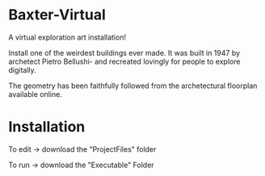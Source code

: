 # Baxter-Virtual

A virtual exploration art installation!

Install one of the weirdest buildings ever made. 
It was built in 1947 by archetect Pietro Bellushi- and recreated lovingly for people to explore digitally.

The geometry has been faithfully followed from the archetectural floorplan available online. 
# Installation

To edit -> download the "ProjectFiles" folder

To run -> download the "Executable" Folder
